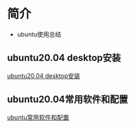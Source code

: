 # 简介

- ubuntu使用总结

## ubuntu20.04 desktop安装

[ubuntu20.04 desktop安装](ubuntu20.04/install.md)

## ubuntu20.04常用软件和配置

[ubuntu常用软件和配置](ubuntu20.04/init.md)